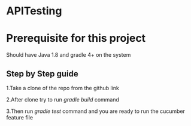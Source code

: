 # APITesting

# Prerequisite for this project 

Should have Java 1.8 and gradle 4+ on the system

## Step by Step guide

1.Take a clone of the repo from the github link

2.After clone try to run *gradle build* command

3.Then run *gradle test* command and you are ready to run the cucumber feature file
